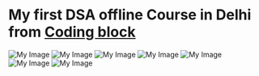 <h1>My first DSA offline Course in Delhi from  <a href="https://hack.codingblocks.com/app/users/345881" target="RGB(92, 225, 230)">Coding block </a></h1>

<img src="https://lh3.googleusercontent.com/p/AF1QipNuWrAi-9txB9sP6e8JgTRy55rQwZawah4ayx-L=w960-h960-n-o-v1" alt="My Image">
<img src="https://lh3.googleusercontent.com/p/AF1QipOVkb86hYjvWDGSqIY28K0GtYZRzuDKXsIKDzUe=w960-h960-n-o-v1"  alt="My Image">
<img src="https://lh3.googleusercontent.com/p/AF1QipP--wlA0Kv2CMYwYnoaM1h_XdfS2ssQGqGfP6Wa=w960-h960-n-o-v1" alt="My Image">
<img src="https://lh3.googleusercontent.com/p/AF1QipOYP4CJPIT4oKCujxLjX32qjE7aBRhlmM90kKw9=w960-h960-n-o-v1" alt="My Image">
<img src="https://lh3.googleusercontent.com/p/AF1QipMGlwRIw2zHwPocJyXFJ7wHrNQVpmZLCU9wBvm3=w960-h960-n-o-v1" alt="My Image">
<img src="https://lh3.googleusercontent.com/p/AF1QipMQPNEYz6BE4Uj7IUbnMoidgz12j-fp8YPMGqDR=w960-h960-n-o-v1" alt="My Image">
<img src=" https://lh3.googleusercontent.com/p/AF1QipOVkb86hYjvWDGSqIY28K0GtYZRzuDKXsIKDzUe=w960-h960-n-o-v1"  alt="My Image">



